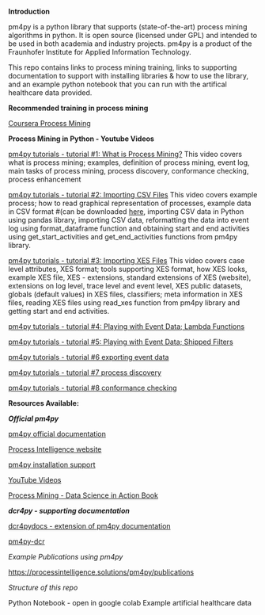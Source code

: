 **Introduction**

pm4py is a python library that supports (state-of-the-art) process mining algorithms in python. It is open source (licensed under GPL) and intended to be used in both academia and industry projects. pm4py is a product of the Fraunhofer Institute for Applied Information Technology.

This repo contains links to process mining training, links to supporting documentation to support with installing libraries & how to use the library, and an example python notebook that you can run with the artifical healthcare data provided.

**Recommended training in process mining**

[Coursera Process Mining](https://www.coursera.org/learn/process-mining)

**Process Mining in Python - Youtube Videos**

[pm4py tutorials - tutorial #1: What is Process Mining?](https://www.youtube.com/watch?v=XLHtvt36g6U)
This video covers what is process mining; examples, definition of process mining, event log, main tasks of process mining, process discovery, conformance checking, process enhancement

[pm4py tutorials - tutorial #2: Importing CSV Files](https://www.youtube.com/watch?v=bWOKVx0PO6g)
This video covers example process; how to read graphical representation of processes, example data in CSV format #(can be downloaded [here](https://processintelligence.solutions/static/data/getting_started/running-example.csv), importing CSV data in Python using pandas library, importing CSV data, reformatting the data into event log using format_dataframe function and obtaining start and end activities using get_start_activities and get_end_activities functions from pm4py library.

[pm4py tutorials - tutorial #3: Importing XES Files](https://youtu.be/pmpN3A_h2sQ)
This video covers case level attributes, XES format; tools supporting XES format, how XES looks, example XES file, XES - extensions, standard extensions of XES (website), extensions on log level, trace level and event level, XES public datasets, globals (default values) in XES files, classifiers; meta information in XES files, reading XES files using read_xes function from pm4py library and getting start and end activities.

[pm4py tutorials - tutorial #4: Playing with Event Data; Lambda Functions](https://www.youtube.com/watch?v=48p_LP0c3g8&list=PLkWuoFn9UEb5l41T4CMKPYHyRcL5ojI9Z&index=4)

[pm4py tutorials - tutorial #5: Playing with Event Data; Shipped Filters](https://www.youtube.com/watch?v=alkZkhK2mAo&list=PLkWuoFn9UEb5l41T4CMKPYHyRcL5ojI9Z&index=5)

[pm4py tutorials - tutorial #6 exporting event data](https://www.youtube.com/watch?v=gVnfG6xLIxI&list=PLkWuoFn9UEb5l41T4CMKPYHyRcL5ojI9Z&index=6)

[pm4py tutorials - tutorial #7 process discovery](https://www.youtube.com/watch?v=BJMp763Ye_o&list=PLkWuoFn9UEb5l41T4CMKPYHyRcL5ojI9Z&index=7)

[pm4py tutorials - tutorial #8 conformance checking](https://www.youtube.com/watch?v=0YNvijqX3FY&list=PLkWuoFn9UEb5l41T4CMKPYHyRcL5ojI9Z&index=8)

**Resources Available:**

***Official pm4py***

[pm4py official documentation](https://processintelligence.solutions/static/api/2.7.11/index.html)

[Process Intelligence website](https://processintelligence.solutions/pm4py)

[pm4py installation support](https://processintelligence.solutions/static/api/2.7.11/install.html)

[YouTube Videos](https://www.youtube.com/embed/XLHtvt36g6U)

[Process Mining - Data Science in Action Book](https://link.springer.com/book/10.1007/978-3-662-49851-4)

***dcr4py - supporting documentation***

[dcr4pydocs - extension of pm4py documentation](https://paul-cvp.github.io/dcr4pydocs/api.html#overall-list-of-methods)


[pm4py-dcr](https://github.com/paul-cvp/pm4py-dcr)

*Example Publications using pm4py*

https://processintelligence.solutions/pm4py/publications

*Structure of this repo*

Python Notebook - open in google colab
Example artificial healthcare data
